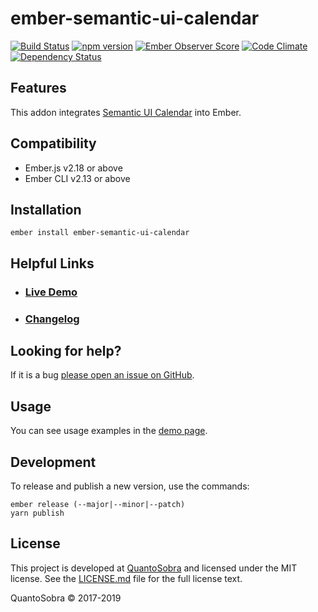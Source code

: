 # ember-semantic-ui-calendar

[![Build Status](https://travis-ci.org/quantosobra/ember-semantic-ui-calendar.svg)](https://travis-ci.org/quantosobra/ember-semantic-ui-calendar)
[![npm version](https://badge.fury.io/js/ember-semantic-ui-calendar.svg)](http://badge.fury.io/js/ember-semantic-ui-calendar)
[![Ember Observer Score](http://emberobserver.com/badges/ember-semantic-ui-calendar.svg)](http://emberobserver.com/addons/ember-semantic-ui-calendar)
[![Code Climate](https://codeclimate.com/github/quantosobra/ember-semantic-ui-calendar/badges/gpa.svg)](https://codeclimate.com/github/quantosobra/ember-semantic-ui-calendar)
[![Dependency Status](https://david-dm.org/quantosobra/ember-semantic-ui-calendar.svg)](https://david-dm.org/quantosobra/ember-semantic-ui-calendar)

## Features

This addon integrates [Semantic UI Calendar](https://github.com/mdehoog/Semantic-UI-Calendar) into Ember.

## Compatibility

* Ember.js v2.18 or above
* Ember CLI v2.13 or above

## Installation

```
ember install ember-semantic-ui-calendar
```

## Helpful Links

- ### [Live Demo](http://quantosobra.github.io/ember-semantic-ui-calendar)

- ### [Changelog](CHANGELOG.md)

## Looking for help?

If it is a bug [please open an issue on GitHub](https://github.com/quantosobra/ember-semantic-ui-calendar/issues).

## Usage

You can see usage examples in the [demo page](http://quantosobra.github.io/ember-semantic-ui-calendar).

## Development

To release and publish a new version, use the commands:

```
ember release (--major|--minor|--patch)
yarn publish
```

## License

This project is developed at [QuantoSobra](https://www.quantosobra.com.br) and licensed under the MIT license.
See the [LICENSE.md](LICENSE.md) file for the full license text.

QuantoSobra &copy; 2017-2019

